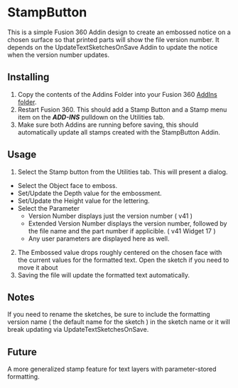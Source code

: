 # StampButton

This is a simple Fusion 360 Addin design to create an embossed notice on a chosen surface so that printed parts will show the file version number. It depends on the UpdateTextSketchesOnSave Addin to update the notice when the version number updates.

## Installing

1. Copy the contents of the Addins Folder into your Fusion 360 [AddIns folder](https://www.autodesk.com/support/technical/article/caas/sfdcarticles/sfdcarticles/How-to-install-an-ADD-IN-and-Script-in-Fusion-360.html#:~:text=An%20add%2Din%20belongs%20in,Fusion%20360%5CAPI%5CAddIns).
2. Restart Fusion 360. This should add a Stamp Button and a Stamp menu item on the ***ADD-INS*** pulldown on the Utilities tab.
3. Make sure both Addins are running before saving, this should automatically update all stamps created with the StampButton Addin.

## Usage

1. Select the Stamp button from the Utilities tab. This will present a dialog.
 - Select the Object face to emboss.
 - Set/Update the Depth value for the embossment.
 - Set/Update the Height value for the lettering.
 - Select the Parameter
   + Version Number displays just the version number ( v41 )
   + Extended Version Number displays the version number, followed by the file name and the part number if applicible. ( v41 Widget 17 )
   + Any user parameters are displayed here as well.
2. The Embossed value drops roughly centered on the chosen face with the current values for the formatted text. Open the sketch if you need to move it about
3. Saving the file will update the formatted text automatically.

## Notes

If you need to rename the sketches, be sure to include the formatting version name ( the default name for the sketch ) in the sketch name or it will break updating via UpdateTextSketchesOnSave.

## Future

A more generalized stamp feature for text layers with parameter-stored formatting.

